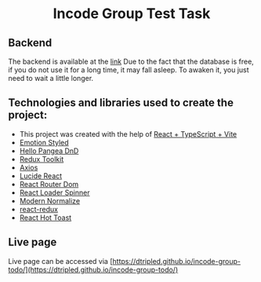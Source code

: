 <h1 align="center">Incode Group Test Task</h1>
<h2 align="center">

## Backend

The backend is available at the [link](https://github.com/DTripleD/incode-group-server)
Due to the fact that the database is free, if you do not use it for a long time, it may fall asleep. To awaken it, you just need to wait a little longer.

## Technologies and libraries used to create the project:

- This project was created with the help of [React + TypeScript + Vite](https://github.com/vitejs/vite)
- [Emotion Styled](https://emotion.sh/docs/introduction)
- [Hello Pangea DnD](https://dnd.hellopangea.com/?path=/story/welcome--page)
- [Redux Toolkit](https://redux-toolkit.js.org)
- [Axios](https://axios-http.com/ru/docs/intro)
- [Lucide React](https://lucide.dev/guide/packages/lucide-react)
- [React Router Dom](https://reactrouter.com/en/main)
- [React Loader Spinner](https://mhnpd.github.io/react-loader-spinner/)
- [Modern Normalize](https://github.com/sindresorhus/modern-normalize)
- [react-redux](https://react-redux.js.org/)
- [React Hot Toast](https://react-hot-toast.com/)

## Live page

Live page can be accessed via [https://dtripled.github.io/incode-group-todo/](https://dtripled.github.io/incode-group-todo/)
